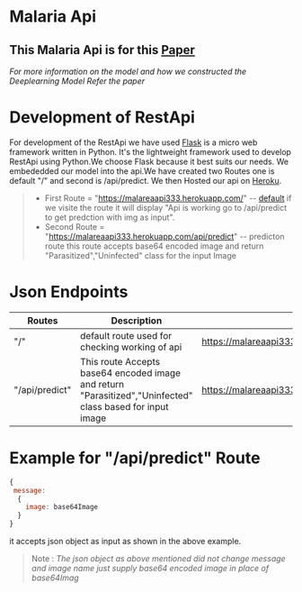 # Malaria Api
## This Malaria Api is for this  [Paper]() 
*For more information on the model and how we constructed the Deeplearning Model Refer the paper*

# Development of RestApi
For development of the RestApi we have used [Flask](https://flask.palletsprojects.com/en/1.1.x/) is a micro web framework written in Python.
It's the lightweight framework used to develop RestApi using Python.We choose Flask because it best suits our needs.
We embededded our model into the api.We have created two Routes one is default "/" and second is /api/predict.
We then Hosted our api on [Heroku](https://www.heroku.com/).

> * First Route = "https://malareaapi333.herokuapp.com/" -- [default](https://malareaapi333.herokuapp.com/)
if we visite the route it will display "Api is working go to /api/predict to get predction with img as input".
> * Second Route = "https://malareaapi333.herokuapp.com/api/predict" -- predicton route this route accepts base64 encoded image and return "Parasitized","Uninfected" class for the input Image

# Json Endpoints
Routes | Description | URL
------------ | ------------- | -------------
"/" | default route used for checking working of api | <https://malareaapi333.herokuapp.com/>
"/api/predict" | This route Accepts base64 encoded image and return "Parasitized","Uninfected" class based for input image | <https://malareaapi333.herokuapp.com/api/predict>

# Example for "/api/predict" Route
```javascript
{
 message: 
  { 
    image: base64Image 
  }
}
```
it accepts json object as input as shown in the above example.
>  Note : *The json object  as above mentioned did not change message and image name just supply base64 encoded image in place of base64Imag*

